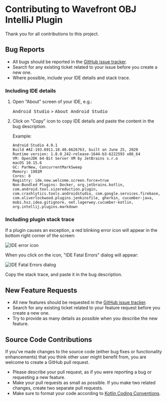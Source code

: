 # Contributing to Wavefront OBJ IntelliJ Plugin

Thank you for all contributions to this project.

## Bug Reports

* All bugs should be reported in the [GitHub issue tracker][issue_tracker].
* Search for any existing ticket related to your issue before you create a new one.
* Where possible, include your IDE details and stack trace.

### Including IDE details

1. Open "About" screen of your IDE, e.g.:

   <kbd>Android Studio</kbd> > <kbd>About Android Studio</kbd>

2. Click on "Copy" icon to copy IDE details and paste the content in the bug description.

   Example:
   ```
   Android Studio 4.0.1
   Build #AI-193.6911.18.40.6626763, built on June 25, 2020
   Runtime version: 1.8.0_242-release-1644-b3-6222593 x86_64
   VM: OpenJDK 64-Bit Server VM by JetBrains s.r.o
   macOS 10.15.6
   GC: ParNew, ConcurrentMarkSweep
   Memory: 1981M
   Cores: 8
   Registry: ide.new.welcome.screen.force=true
   Non-Bundled Plugins: Docker, org.jetbrains.kotlin, com.android.tool.sizereduction.plugin, com.crashlytics.tools.androidstudio, com.google.services.firebase, com.oliverlockwood.plugins.jenkinsfile, gherkin, cucumber-java, mobi.hsz.idea.gitignore, net.lagerwey.cucumber-kotlin, org.intellij.plugins.markdown
   ```

### Including plugin stack trace

If a plugin causes an exception, a red blinking error icon will appear in the bottom right corner
of the screen:

![IDE error icon](https://raw.githubusercontent.com/sczerwinski/valve-data-format-intellij-plugin/develop/.github/images/ide_error_icon.png)

When you click on the icon, "IDE Fatal Errors" dialog will appear:

![IDE Fatal Errors dialog](https://raw.githubusercontent.com/sczerwinski/valve-data-format-intellij-plugin/develop/.github/images/ide_error_dialog.png)

Copy the stack trace, and paste it in the bug description.

## New Feature Requests

* All new features should be requested in the [GitHub issue tracker][issue_tracker].
* Search for any existing ticket related to your feature request before you create a new one.
* Try to provide as many details as possible when you describe the new feature.

## Source Code Contributions

If you've made changes to the source code (either bug fixes or functionality enhancements)
that you think other user might benefit from, you are welcome to create a GitHub pull request.

* Please describe your pull request, as if you were reporting a bug or requesting a new feature.
* Make your pull requests as small as possible. If you make two related changes,
  create two separate pull requests.
* Make sure to format your code according to [Kotlin Coding Conventions][kotlin_coding_conventions].


[issue_tracker]: https://github.com/sczerwinski/valve-data-format-intellij-plugin/issues
[kotlin_coding_conventions]: https://kotlinlang.org/docs/reference/coding-conventions.html
